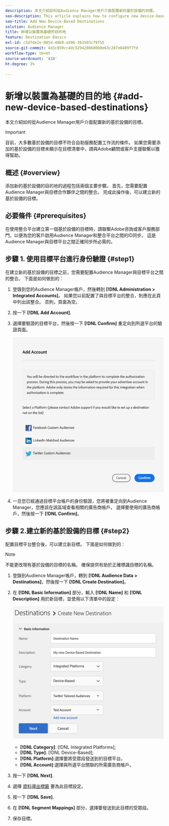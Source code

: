 ```yaml
---
description: 本文介紹如何從Audience Manager用戶介面配置新的基於設備的目標。
seo-description: This article explains how to configure new device-based destinations from the Audience Manager user interface.
seo-title: Add New Device-Based Destinations
solution: Audience Manager
title: 新增以裝置為基礎的目的地
feature: Destination Basics
exl-id: c5d7de2e-085d-48b9-a596-381503c79f55
source-git-commit: 4d3c859cc4dc5294286680b0e63c287e0409f7fd
workflow-type: tm+mt
source-wordcount: '418'
ht-degree: 3%

---
```


# 新增以裝置為基礎的目的地 {#add-new-device-based-destinations}

本文介紹如何從Audience Manager用戶介面配置新的基於設備的目標。

>[!IMPORTANT]
>
>目前，大多數基於設備的目標不符合自助服務配置工作流的條件。 如果您需要添加的基於設備的目標未顯示在目標清單中，請與Adobe顧問或客戶支援聯繫以獲得幫助。

## 概述 {#overview}

添加新的基於設備的目的地的過程包括兩個主要步驟。 首先，您需要配置Audience Manager與目標合作夥伴之間的整合。 完成此操作後，可以建立新的基於設備的目標。

## 必要條件 {#prerequisites}

在使用整合平台建立第一個基於設備的目標時，請聯繫Adobe咨詢或客戶服務部門，以便為您的客戶啟用Audience Manager和整合平台之間的ID同步。 這是Audience Manager與目標平台之間正確同步所必需的。

## 步驟 1. 使用目標平台進行身份驗證 {#step1}

在建立新的基於設備的目標之前，您需要配置Audience Manager與目標平台之間的整合。 下面是如何做到的：

1. 登錄到您的Audience Manager帳戶，然後轉到 **[!DNL Administration > Integrated Accounts]**。 如果您以前配置了與目標平台的整合，則應在此頁中列出該整合。 否則，頁面為空。
1. 按一下 **[!DNL Add Account]**.
1. 選擇要驗證的目標平台，然後按一下 **[!DNL Confirm]** 重定向到所選平台的驗證頁面。

   ![整合平台](assets/dbd-integrated-platforms.png)

1. 一旦您已經通過目標平台帳戶的身份驗證，您將被重定向到Audience Manager，您應該在該區域查看相關的廣告商帳戶。 選擇要使用的廣告商帳戶，然後按一下 **[!DNL Confirm]**。

## 步驟 2.建立新的基於設備的目標 {#step2}

配置目標平台整合後，可以建立新目標。 下面是如何做到的：

>[!NOTE]
>
>不能更改現有基於設備的目標的名稱。 確保提供有助於正確標識目標的名稱。

1. 登錄到Audience Manager帳戶，轉到 **[!DNL Audience Data > Destinations]**，然後按一下 **[!DNL Create Destination]**。
1. 在 **[!DNL Basic Information]** 部分，輸入 **[!DNL Name]** 和 **[!DNL Description]** 用於新目標，並使用以下清單中的設定：

   ![設定](assets/dbd-new-basic.png)

   * **[!DNL Category]**: [!DNL Integrated Platforms];
   * **[!DNL Type]**: [!DNL Device-Based];
   * **[!DNL Platform]**:選擇要將受眾段發送到的目標平台。
   * **[!DNL Account]**:選擇與所選平台關聯的所需廣告商帳戶。
1. 按一下 **[!DNL Next]**.
1. 選擇 [資料導出標籤](/help/using/features/data-export-controls.md#controls-labels) 要為此目標設定。
1. 按一下 **[!DNL Save]**.
1. 在 **[!DNL Segment Mappings]** 部分，選擇要發送到此目標的受眾段。
1. 保存目標。
